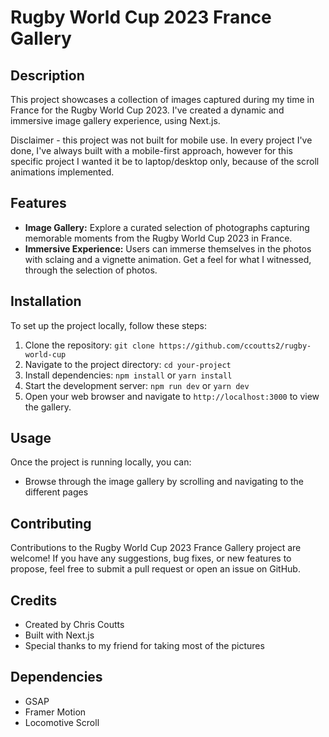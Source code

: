 # Rugby World Cup 2023 France Gallery

## Description
This project showcases a collection of images captured during my time in France for the Rugby World Cup 2023. I've created a dynamic and immersive image gallery experience, using Next.js. 

Disclaimer - this project was not built for mobile use. In every project I've done, I've always built with a mobile-first approach, however for this specific project I wanted it be to laptop/desktop only, because of the scroll animations implemented.

## Features
- **Image Gallery:** Explore a curated selection of photographs capturing memorable moments from the Rugby World Cup 2023 in France.
- **Immersive Experience:** Users can immerse themselves in the photos with sclaing and a vignette animation. Get a feel for what I witnessed, through the selection of photos.

## Installation
To set up the project locally, follow these steps:
1. Clone the repository: `git clone https://github.com/ccoutts2/rugby-world-cup`
2. Navigate to the project directory: `cd your-project`
3. Install dependencies: `npm install` or `yarn install`
4. Start the development server: `npm run dev` or `yarn dev`
5. Open your web browser and navigate to `http://localhost:3000` to view the gallery.

## Usage
Once the project is running locally, you can:
- Browse through the image gallery by scrolling and navigating to the different pages

## Contributing
Contributions to the Rugby World Cup 2023 France Gallery project are welcome! If you have any suggestions, bug fixes, or new features to propose, feel free to submit a pull request or open an issue on GitHub.

## Credits
- Created by Chris Coutts
- Built with Next.js
- Special thanks to my friend for taking most of the pictures

## Dependencies
- GSAP
- Framer Motion
- Locomotive Scroll
